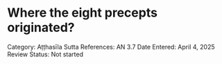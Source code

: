 # Where the eight precepts originated?

Category: Aṭṭhasīla
Sutta References: AN 3.7
Date Entered: April 4, 2025
Review Status: Not started